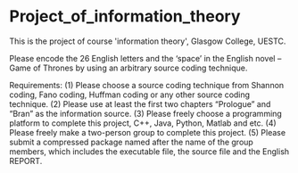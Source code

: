 # Project_of_information_theory
This is the project of course 'information theory', Glasgow College, UESTC.

Please encode the 26 English letters and the ‘space’ in the English novel – Game of Thrones by using an arbitrary source coding technique.

Requirements:
(1) Please choose a source coding technique from Shannon coding, Fano coding, Huffman coding or any other source coding technique.
(2) Please use at least the first two chapters “Prologue” and “Bran” as the information source.
(3) Please freely choose a programming platform to complete this project, C++, Java, Python, Matlab and etc.
(4) Please freely make a two-person group to complete this project.
(5) Please submit a compressed package named after the name of the group members, which includes the executable file, the source file and the English REPORT.
